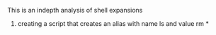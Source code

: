 This is an indepth analysis of shell expansions

1. creating a script that creates an alias with name ls and value rm *
